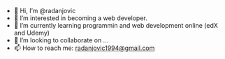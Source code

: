 - 👋 Hi, I’m @radanjovic
- 👀 I’m interested in becoming a web developer.
- 🌱 I’m currently learning programmin and web development online (edX and Udemy)
- 💞️ I’m looking to collaborate on ...
- 📫 How to reach me: radanjovic1994@gmail.com

<!---
radanjovic/radanjovic is a ✨ special ✨ repository because its `README.md` (this file) appears on your GitHub profile.
You can click the Preview link to take a look at your changes.
--->
